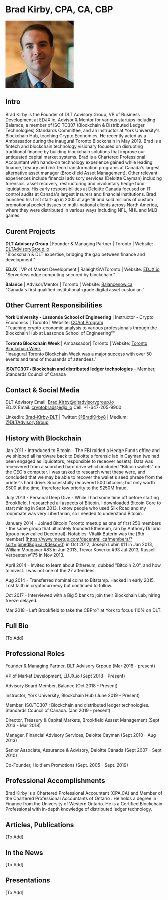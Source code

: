 # Brad Kirby, CPA, CA, CBP  

![AAW](https://github.com/bradkirby85/bio/blob/master/Pics/BradKirby2.jpg)  

## Intro

Brad Kirby is the Founder of DLT Advisory Group, VP of Business Development at EDJX.io, Advisor & Mentor for various startups including Balamce, a member of ISO TC307 (Blockchain & Distributed Ledger Technologies) Standards Committee, and an Instructor at York University's Blockchain Hub, teaching Crypto Economics. He recently acted as a Ambassador during the inaugural Toronto Blockchain in May 2019. Brad is a fintech and blockchain technology visionary focused on disrupting traditional finance by building blockchain solutions that improve our antiquated capital market systems. Brad is a Chartered Professional Accountant with hands-on technology experience gained while leading finance, treaury and risk tech transformation programs at Canada's largest alternative asset manager (Brookfield Asset Management). Other relevant experiences include financial advisory services (Deloitte Cayman) including forensics, asset recovery, restructuring and involuntary hedge fund liquidations. His early responsibilities at Deloitte Canada focused on IT control audits at Canada's largest insurers and financial institutions. Brad launched his first start-up in 2005 at age 19 and sold millions of custom promotional pocket tissues to multi-national clients across North America, where they were distributed in various ways including NFL, NHL and MLB games. 

## Curent Projects

<b>DLT Advisory Group</b> | Founder & Managing Partner | Toronto | Website: [DLTAdvisoryGroup.io](https://dltadvisorygroup.io)  
"Blockchain & DLT expertise, bridging the gap between finance and development." 

<b>EDJX</b> | VP of Market Development | Raleigh/SV/Toronto | Website: [EDJX.io](https://edjx.io)  
"Serverless edge computing secured by blockchain."
  
<b>Balance</b> | Advisor/Mentor | Toronto | Website: [Balancenow.ca](https://balancenow.ca/custody)  
"Canada's first qualified institutional-grade digital asset custodian."

## Other Current Responsibilities

<b>York University - Lassonde School of Engineering</b> | Instructor - Crypto Economics | Toronto | Website: [CCAnt Program](https://theblockchainhub.com/ccant)  
"Teaching crypto-economic analysis to various professionals through the Blockchain Hub at Lassonde School of Engineering"" 

<b>Toronto Blockchain Week</b> | Ambassador| Toronto | Website: [Toronto Blockchain Week](https://www.torontoblockchainweek.io/)  
"Inaugural Toronto Blockchain Week was a major success with over 50 events and tens of thousands of attendees."

<b>ISO/TC307 : Blockchain and distributed ledger technologies</b> - Member, Standards Council of Canada

## Contact & Social Media

DLT Advisory Email: [Brad.Kirby@dltadvisorygroup.io](mailto:brad.kirby@dltadvisorygroup.io)  
EDJX Email: [cryptobrad@edjx.io](mailto:brad@edjx.io)
Cell: +1-647-205-9900

LinkedIn: [Brad-Kirby-DLT](https://LinkedIn.com/in/brad-kirby-dlt) | Twitter: [@BradKirby8](https://twitter.com/bradkirby8) | Medium:  [@DLTAdvisoryGroup](https://medium.com/@dltadvisorygroup) 

## History with Blockchain

Jan 2011 - Introduced to Bitcoin - The FBI raided a Hedge Funds office and we shipped all hardware back to Deloitte's forensic lab in Cayman (we had been engaged as liquidators, responsible to receover assets). Data was receovered from a scorched hard drive which included "Bitcoin wallets" on the CEO's computer. I was tasked to research what these were, and concluded that we may be able to recover the wallet's seed phrase from the printer's hard drive. Successfully recovered 500 bitcoins; but only worth $500 at the time, therefore low priority to the $250M fraud. 

July 2013 - Personal Deep Dive - While I had some time off before starting Brookfield, I researched all aspects of Bitcoin. I downloaded Bitcoin Core to start mining in Sept 2013. I know people who used Silk Road and my roommate was very Libertarian, so I needed to understand Bitcoin.

January 2014 - Joined Bitcoin Toronto meetup as one of first 250 members - the same group that ultimately founded Ethereum, ran by Anthony Di Iorio (group now called Decentral). Notables: Vitalik Buterin was the [6th member] (https://www.meetup.com/decentral_ca/members/?sort=joined&op=all&desc=0) in Oct 2012, Joseph Lubin #11 in Jan 2013, William Mougayar #83 in Jun 2013, Trevor Koverko #93 Jul 2013, Russell Verbeeten #175 in Nov 2013.

April 2014 - Invited to learn about Ethereum, dubbed "Bitcoin 2.0", and how to invest. I was not one of the 27 attendees.

Aug 2014 - Transferred nominal coins to Bitstamp. Hacked in early 2015. Lost faith in cryptocurrnecy but continued to follow.

Oct 2017 - Interviewed with a Big 5 bank to join their Blockchain Lab; hiring freeze delayed.

Mar 2018 - Left Brookfield to take the CBPro™ at York to focus 110% on DLT.

## Full Bio

[To Add]

## Professional Roles

Founder & Managing Partner, DLT Advisory Grpoup (Mar 2018 - present)

VP of Market Development, EDJX.io (Sept 2018 - Present)

Advisory Board Member, Balance (Oct 2018 - Present)

Instructor, York University, Blockchain Hub (June 2019 - Present)

Member, ISO/TC307 : Blockchain and distributed ledger technologies. Standards Council of Canada. (Jan 2019 - present)

Director, Treasury & Capital Markets, Brookfield Assset Management (Sept 2013 - Mar 2018)

Manager, Financial Advisory Services, Deloitte Cayman (Sept 2010 - Aug 2013)

Senior Associate, Assurance & Advisory, Deloitte Canada (Sept 2007 - Sept 2010)

Co-Founder, Hold'em Promotions (Sept. 2005 - Sept. 2019)

## Professional Accomplishments

Brad Kirby is a Chartered Professional Accountant (CPA,CA) and Member of the Chartered Professional Accountants of Ontario <Canada>. He holds a degree in Finance from the University of Western Ontario. He is a Certified Blockchain Professional with in-depth knowledge of distributed ledger technology.
  
## Articles, Publications

[To Add]
  
## In the News

[To Add]

## Presentations

[To Add]




